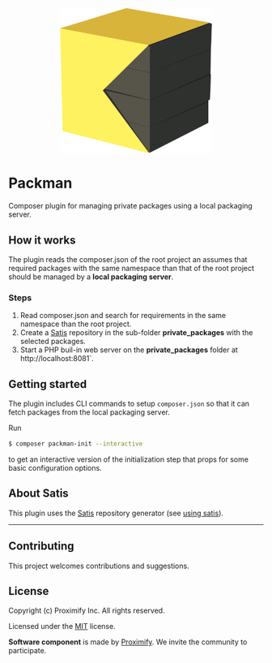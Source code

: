 <p align="center">
  <img src="docs/assets/proximify_packman.svg" width="300px" alt="proximify packman plugin">
</p>

# Packman

Composer plugin for managing private packages using a local packaging server.

## How it works

The plugin reads the composer.json of the root project an assumes that required packages with the same namespace than that of the root project should be managed by a **local packaging server**.

### Steps

1. Read composer.json and search for requirements in the same namespace than the root project.
2. Create a [Satis](https://composer.github.io/satis/) repository in the sub-folder **private_packages** with the selected packages.
3. Start a PHP buil-in web server on the **private_packages** folder at http://localhost:8081`.

## Getting started

The plugin includes CLI commands to setup `composer.json` so that it can fetch packages from the local packaging server.

Run

```bash
$ composer packman-init --interactive
```

to get an interactive version of the initialization step that props for some basic configuration options.

## About Satis

This plugin uses the [Satis](https://composer.github.io/satis/) repository generator (see [using satis]([How-to](https://composer.github.io/satis/using))).

---

## Contributing

This project welcomes contributions and suggestions.

## License

Copyright (c) Proximify Inc. All rights reserved.

Licensed under the [MIT](https://opensource.org/licenses/MIT) license.

**Software component** is made by [Proximify](https://proximify.com). We invite the community to participate.
